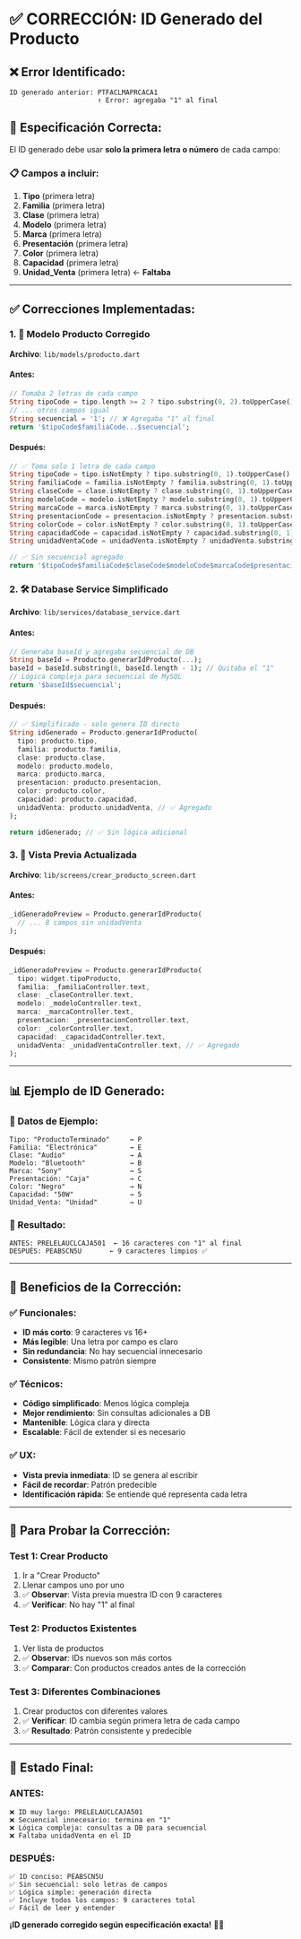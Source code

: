# ✅ **CORRECCIÓN: ID Generado del Producto**

## ❌ **Error Identificado:**
```
ID generado anterior: PTFACLMAPRCACA1
                      ↑ Error: agregaba "1" al final
```

## 🎯 **Especificación Correcta:**
El ID generado debe usar **solo la primera letra o número** de cada campo:

### **📋 Campos a incluir:**
1. **Tipo** (primera letra)
2. **Familia** (primera letra)
3. **Clase** (primera letra)
4. **Modelo** (primera letra)
5. **Marca** (primera letra)
6. **Presentación** (primera letra)
7. **Color** (primera letra)
8. **Capacidad** (primera letra)
9. **Unidad_Venta** (primera letra) ← **Faltaba**

---

## ✅ **Correcciones Implementadas:**

### **1. 🔧 Modelo Producto Corregido**
**Archivo**: `lib/models/producto.dart`

#### **Antes:**
```dart
// Tomaba 2 letras de cada campo
String tipoCode = tipo.length >= 2 ? tipo.substring(0, 2).toUpperCase() : tipo.toUpperCase();
// ... otros campos igual
String secuencial = '1'; // ❌ Agregaba "1" al final
return '$tipoCode$familiaCode...$secuencial';
```

#### **Después:**
```dart
// ✅ Toma solo 1 letra de cada campo
String tipoCode = tipo.isNotEmpty ? tipo.substring(0, 1).toUpperCase() : '';
String familiaCode = familia.isNotEmpty ? familia.substring(0, 1).toUpperCase() : '';
String claseCode = clase.isNotEmpty ? clase.substring(0, 1).toUpperCase() : '';
String modeloCode = modelo.isNotEmpty ? modelo.substring(0, 1).toUpperCase() : '';
String marcaCode = marca.isNotEmpty ? marca.substring(0, 1).toUpperCase() : '';
String presentacionCode = presentacion.isNotEmpty ? presentacion.substring(0, 1).toUpperCase() : '';
String colorCode = color.isNotEmpty ? color.substring(0, 1).toUpperCase() : '';
String capacidadCode = capacidad.isNotEmpty ? capacidad.substring(0, 1).toUpperCase() : '';
String unidadVentaCode = unidadVenta.isNotEmpty ? unidadVenta.substring(0, 1).toUpperCase() : '';

// ✅ Sin secuencial agregado
return '$tipoCode$familiaCode$claseCode$modeloCode$marcaCode$presentacionCode$colorCode$capacidadCode$unidadVentaCode';
```

### **2. 🛠️ Database Service Simplificado**
**Archivo**: `lib/services/database_service.dart`

#### **Antes:**
```dart
// Generaba baseId y agregaba secuencial de DB
String baseId = Producto.generarIdProducto(...);
baseId = baseId.substring(0, baseId.length - 1); // Quitaba el "1"
// Lógica compleja para secuencial de MySQL
return '$baseId$secuencial';
```

#### **Después:**
```dart
// ✅ Simplificado - solo genera ID directo
String idGenerado = Producto.generarIdProducto(
  tipo: producto.tipo,
  familia: producto.familia,
  clase: producto.clase,
  modelo: producto.modelo,
  marca: producto.marca,
  presentacion: producto.presentacion,
  color: producto.color,
  capacidad: producto.capacidad,
  unidadVenta: producto.unidadVenta, // ✅ Agregado
);

return idGenerado; // ✅ Sin lógica adicional
```

### **3. 📱 Vista Previa Actualizada**
**Archivo**: `lib/screens/crear_producto_screen.dart`

#### **Antes:**
```dart
_idGeneradoPreview = Producto.generarIdProducto(
  // ... 8 campos sin unidadVenta
);
```

#### **Después:**
```dart
_idGeneradoPreview = Producto.generarIdProducto(
  tipo: widget.tipoProducto,
  familia: _familiaController.text,
  clase: _claseController.text,
  modelo: _modeloController.text,
  marca: _marcaController.text,
  presentacion: _presentacionController.text,
  color: _colorController.text,
  capacidad: _capacidadController.text,
  unidadVenta: _unidadVentaController.text, // ✅ Agregado
);
```

---

## 📊 **Ejemplo de ID Generado:**

### **📝 Datos de Ejemplo:**
```
Tipo: "ProductoTerminado"     → P
Familia: "Electrónica"        → E  
Clase: "Audio"                → A
Modelo: "Bluetooth"           → B
Marca: "Sony"                 → S
Presentación: "Caja"          → C
Color: "Negro"                → N
Capacidad: "50W"              → 5
Unidad_Venta: "Unidad"        → U
```

### **🔄 Resultado:**
```
ANTES: PRELELAUCLCAJA501  ← 16 caracteres con "1" al final
DESPUÉS: PEABSCN5U       ← 9 caracteres limpios ✅
```

---

## 🎯 **Beneficios de la Corrección:**

### **✅ Funcionales:**
- **ID más corto**: 9 caracteres vs 16+
- **Más legible**: Una letra por campo es claro
- **Sin redundancia**: No hay secuencial innecesario
- **Consistente**: Mismo patrón siempre

### **✅ Técnicos:**
- **Código simplificado**: Menos lógica compleja
- **Mejor rendimiento**: Sin consultas adicionales a DB
- **Mantenible**: Lógica clara y directa
- **Escalable**: Fácil de extender si es necesario

### **✅ UX:**
- **Vista previa inmediata**: ID se genera al escribir
- **Fácil de recordar**: Patrón predecible
- **Identificación rápida**: Se entiende qué representa cada letra

---

## 🧪 **Para Probar la Corrección:**

### **Test 1: Crear Producto**
1. Ir a "Crear Producto"
2. Llenar campos uno por uno
3. ✅ **Observar**: Vista previa muestra ID con 9 caracteres
4. ✅ **Verificar**: No hay "1" al final

### **Test 2: Productos Existentes**
1. Ver lista de productos
2. ✅ **Observar**: IDs nuevos son más cortos
3. ✅ **Comparar**: Con productos creados antes de la corrección

### **Test 3: Diferentes Combinaciones**
1. Crear productos con diferentes valores
2. ✅ **Verificar**: ID cambia según primera letra de cada campo
3. ✅ **Resultado**: Patrón consistente y predecible

---

## 🎉 **Estado Final:**

### **ANTES:**
```
❌ ID muy largo: PRELELAUCLCAJA501
❌ Secuencial innecesario: termina en "1"
❌ Lógica compleja: consultas a DB para secuencial
❌ Faltaba unidadVenta en el ID
```

### **DESPUÉS:**
```
✅ ID conciso: PEABSCN5U
✅ Sin secuencial: solo letras de campos
✅ Lógica simple: generación directa
✅ Incluye todos los campos: 9 caracteres total
✅ Fácil de leer y entender
```

**¡ID generado corregido según especificación exacta!** 🎯✨
